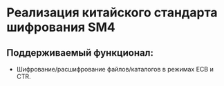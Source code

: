 # Реализация китайского стандарта шифрования SM4
## Поддерживаемый функционал:
- Шифрование/расшифрование файлов/каталогов в режимах ECB и CTR.
